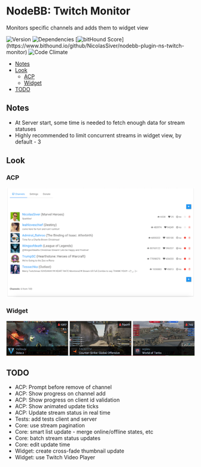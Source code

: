 # NodeBB: Twitch Monitor
Monitors specific channels and adds them to widget view

![Version](https://img.shields.io/npm/v/nodebb-plugin-ns-twitch-monitor.svg)
![Dependencies](https://david-dm.org/NicolasSiver/nodebb-plugin-ns-twitch-monitor.svg)
[![bitHound Score](https://www.bithound.io/github/NicolasSiver/nodebb-plugin-ns-twitch-monitor/badges/score.svg?)](https://www.bithound.io/github/NicolasSiver/nodebb-plugin-ns-twitch-monitor)
![Code Climate](https://img.shields.io/codeclimate/github/NicolasSiver/nodebb-plugin-ns-twitch-monitor.svg)

<!-- START doctoc generated TOC please keep comment here to allow auto update -->
<!-- DON'T EDIT THIS SECTION, INSTEAD RE-RUN doctoc TO UPDATE -->
 

- [Notes](#notes)
- [Look](#look)
  - [ACP](#acp)
  - [Widget](#widget)
- [TODO](#todo)

<!-- END doctoc generated TOC please keep comment here to allow auto update -->

## Notes

- At Server start, some time is needed to fetch enough data for stream statuses
- Highly recommended to limit concurrent streams in widget view, by default - 3

## Look

### ACP

![Admin Panel View](screenshot.png)

### Widget

![Horizontal Widget View](screenshot2.png)

## TODO

- ACP: Prompt before remove of channel
- ACP: Show progress on channel add
- ACP: Show progress on client id validation
- ACP: Show animated update ticks
- ACP: Update stream status in real time
- Tests: add tests client and server
- Core: use stream pagination
- Core: smart list update - merge online/offline states, etc
- Core: batch stream status updates
- Core: edit update time
- Widget: create cross-fade thumbnail update
- Widget: use Twitch Video Player
